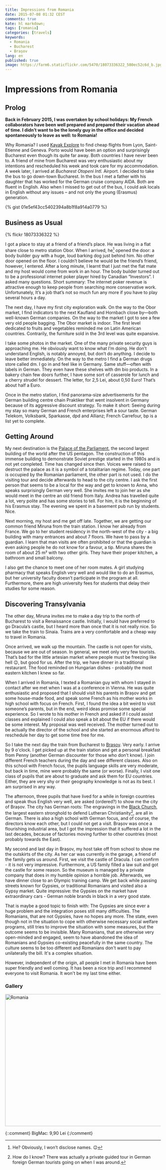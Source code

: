 ```yaml
---
title: Impressions from Romania
date: 2015-07-08 01:32 CEST
comments: true
kate: hl markdown;
tags: [romania]
categories: [travels]
keywords:
  - Romania
  - Bucharest
  - Brașov
lang: en
published: true
image: https://farm6.staticflickr.com/5470/18073336322_580ec52c6d_b.jpg
---
```


# Impressions from Romania

## Prolog

**Back in February 2015, I was overtaken by school holidays: My French
collaborators have been well prepared and prepared their vacation ahead of time.
I didn’t want to be the lonely guy in the office and decided spontaneously to
leave as well: to Romania!**

Why Romania? I used [Kayak Explore](http://www.kayak.de/explore/GVA/) to find cheap flights from Lyon, Saint-Etienne and Geneva. Porto would have been an option and surprisingly Bucharest even though its quite far away. Both countries I have never been to. A friend of mine from Bucharest was very enthusiastic about my intentions and rescheduled his week and took care for my accommodation. A week later, I arrived at *Bucharest Otopeni Intl.* Airport. I decided to take the bus to go down-town Bucharest. In the bus I met a father with his daughter that has worked for the German cruise company AIDA. Both are fluent in English. Also when I missed to get out of the bus, I could ask locals in English without any issues – and not only the young (Erasmus) generation.

<!--more-->

{% gist 01e5ef43cc5402394a8b1f8a914a0779 %}

## Business as Usual

{% flickr 18073336322 %}

I got a place to stay at a friend of a friend’s place. He was living in a
flat share close to metro station Obor. When I arrived, he[^name] opened
the door: a body builder guy with a huge, loud barking dog just behind him. No other door
opened on the floor. I couldn’t believe he would be the friend’s friend,
however, I entered. After a long minute, I learnt that I just met the flat mate
and my host would come from work in an hour. The body builder turned out to be
a professional internet poker player hired by Canadian “Investors”. I asked
many questions. Short summary: The internet poker revenue is attractive enough
to keep people from searching more conservative work. Unfortunately, It’s a job that’s
not so much fun any more if you have to play several hours a day.

The next day, I have my first city exploration walk. On the way to the Obor market,
I find indicators to the next Kaufland and Hornbach close by—both well-known
German companies. On the way to the market I got to see a few very old
people bagging. The Obor market is indoor. The first level dedicated to fruits
and vegetables reminded me on Latin American countries. Contrarily, the furniture
sold in the 3rd level was quite expansive.

I take some photos in the market. One of the many private security guys is
approaching me. He obviously want to know what I’m doing. He don’t understand
English, is notably annoyed, but don’t do anything. I decide to leave better
immediately. On the way to the metro I find a German drugs store called dm. I go
in and feel like in Germany. Same stuff—often with labels in German. They even
have these shelves with dm bio products. In a bakery chain few doors further,
I have some sort of casserole for lunch and a cherry strudel for dessert. The letter,
for 2,5 Lei, about 0,50 Euro! That’s about half a Euro.

Once in the metro station, I find panorama-size advertisements for the German
building centre chain Praktiker that went insolvent in Germany because of its
aggressive discount strategy. To make it short: Seeing during my stay so many
German and French enterprises left a sour taste. German Telekom, Volksbank,
Sparkasse, dpd and Allianz; French Carrefour, bp is a list yet to complete.

## Getting Around

My next destination is the [Palace of the Parliament], the second largest
building of the world after the US pentagon. The construction of this immense
building to demonstrate Soviet prestige started in the 1980s and is not yet
completed. Time has changed since then. Voices were raised to destruct the
palace as it is a symbol of a totalitarian regime. Today, one part is occupied
by the Romanian parliament, the other part is not used.
I do the visiting tour and decide afterwards to head to the city centre. I ask
the first person that seems to be a local for the way and get to known to Anna,
who speaks surprisingly German very well. She invites me to join her as she
would meet in the centre an old friend from Italy. Andrea has travelled quite a
lot, very polite and has some stories to tell. For him, it is the beginning of
his Erasmus stay. The evening we spent in a basement pub run by students. Nice.

[Palace of the Parliament]: https://en.wikipedia.org/wiki/Palace_of_the_Parliament

Next morning, my host and me get off late. Together, we are getting our
common friend Miruna from the train station. I know her already from France.
We go to her student residency in the north-west of the city - a big building with
many entrances and about 7 floors. We have to pass by a guardian. I learn that
man visits are often prohibited or that the guardian is even asking people he
do not know for a favour, a tip. Miruna shares the room of about 25 m² with two
other girls. They have their proper kitchen, a bathroom and small balcony.

I also get the chance to meet one of her room mates. A girl studying pharmacy
that speaks English very well and would like to do an Erasmus, but her university
faculty doesn’t participate in the program at all. Furthermore, there are high
university fees for students that delay their studies for some reason.

## Discovering Transylvania

The other day, Miruna invites me to make a day trip to the north of Bucharest
to visit a Renaissance castle. Initially, I would have preferred to go Dracula’s
castle, but I heard more than once that it is not really nice. So we take the
train to Sinaia. Trains are a very comfortable and a cheap way to travel in Romania.

Once arrived, we walk up the mountain. The castle is not open for visits,
because we are out of season. In general, we meet only very few tourists. That’s
bad for the little artesian market where people must be freezing like hell :wink:,
but good for us. After the trip, we have dinner in a traditional restaurant.
The food reminded on Hungarian dishes - probably the most eastern kitchen I knew
so far.

When I arrived in Romania, I texted a Romanian guy with whom I stayed in contact after we met when I was at a conference in Vienna. He was quite enthusiastic and proposed that I should visit his parents in Brașov and get some house-made food, and speak some French as his mother works in high school with focus on French. First, I found the idea a bit weird to visit someone’s parents, but in the end, weird ideas promise some special experience. So I wrote to his mother in French and asked if I could assist classes and explained I could also speak a bit about the EU if there would be some interest. My proposal was well received. The mother turned out to be actually the director of the school and she started an enormous afford to reschedule her day to get some time free for me.

So I take the next day the train from Bucharest to [Brașov]. Very early. I arrive by 9 o'clock. I get picked up at the train station and get a personal breakfast from Penny (another German discounter for those who don't know). I join different French teachers during the day and see different classes. Also on this school with French focus, the pupils language skills are very moderate, but back in time, mine were probably the same (or worse). Finally, I visit one class of pupils that are about to graduate and ask them for EU countries. Either, they are very shy or their geography knowledge is not as its best. I am surprised in any way.

[Brașov]: https://en.wikipedia.org/wiki/Bra%C8%99ov

The afternoon, three pupils that have lived for a while in foreign countries and
speak thus English very well, are asked (ordered?) to show me the city of Brașov.
The city has German roots: The engravings in the [Black Church], the largest eastern
stronghold to defend Lutheran Christianity[^church], are all in German.
There is also a high school with German focus, and of course, the directors know each
other, but I could not get a visit. Brașov was once a flourishing industrial area,
but I got the impression that it suffered a lot in the last decades, because of
factories moving further to other countries (most probably towards the East).

[Black Church]: https://en.wikipedia.org/wiki/Biserica_Neagr%C4%83
[^church]: How do I know? There was actually a private guided tour in German foreign
           German tourists going on when I was around.

My second and last day in Brașov, my host take off from school to show
me the outskirts of the city. As her car was currently in the garage, a friend
of the family gets us around. First, we visit the castle of Dracula. I can
confirm - it is not very impressive. Furthermore, a US family filled a law suit
and got the castle for some reason. So the museum is managed by a private company
that does in my humble opinion a horrible job. Afterwards, we have dinner close
to an Olympic training camp. We get back while passing streets known for Gypsies,
or traditional Romanians and visited also a Gypsy market. Quite impressive:
the Gypsies on the market have extraordinary cars - German noble brands in black
in a very good state.

That is maybe a good topic to finish with: The Gypsies are since ever a huge
problem and the integration poses still many difficulties. The Romanians, that
are not Gypsies, have no hopes any more. The state, even though not in the
situation to cope with otherwise necessary social welfare programs, still tries
to improve the situation with some measures, but the outcome seems to be invisible.
Many Romanians, that are otherwise very open-minded and engaged, seem to have
abandoned the idea of Romanians and Gypsies co-existing peacefully in the same
country. The culture seems to be too different and Romanians don't want to pay
unilaterally the bill. It's a complex situation.

However, independent of the origin, all people I met in Romania have been super
friendly and well coming. It has been a nice trip and I recommend everyone to
visit Romania. It won't be my last time either.

[^name]: He? Obviously, I won’t disclose names. :wink:

### Gallery

<a data-flickr-embed="true"  href="https://www.flickr.com/photos/27621704@N07/albums/72157651096933793" title="Romania"><img src="https://farm9.staticflickr.com/8833/17888797618_4a795b0645_z.jpg" width="640" height="427" alt="Romania"></a><script async src="//embedr.flickr.com/assets/client-code.js" charset="utf-8"></script>

{::comment}
BigMac: 9,90 Lei
{:/comment}
